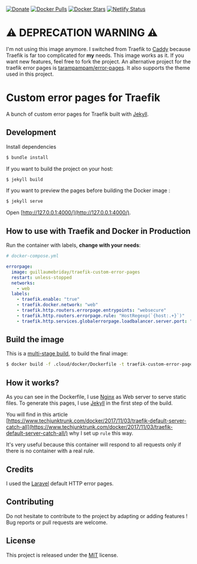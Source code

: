 [![Donate](https://img.shields.io/badge/Donate-PayPal-green.svg)](https://www.paypal.me/guillaumebriday)
[![Docker Pulls](https://img.shields.io/docker/pulls/guillaumebriday/traefik-custom-error-pages.svg)](https://hub.docker.com/r/guillaumebriday/traefik-custom-error-pages/)
[![Docker Stars](https://img.shields.io/docker/stars/guillaumebriday/traefik-custom-error-pages.svg)](https://hub.docker.com/r/guillaumebriday/traefik-custom-error-pages/)
[![Netlify Status](https://api.netlify.com/api/v1/badges/64de9cea-fa16-4f76-b5b8-a1abb5eb4e2f/deploy-status)](https://app.netlify.com/sites/traefik-custom-error-pages/deploys)

# ⚠️ DEPRECATION WARNING ⚠️

I'm not using this image anymore. I switched from Traefik to [Caddy](https://caddyserver.com) because Traefik is far too complicated for **my** needs. This image works as it. If you want new features, feel free to fork the project. An alternative project for the traefik error pages is [tarampampam/error-pages](https://github.com/tarampampam/error-pages). It also supports the theme used in this project.

# Custom error pages for Traefik

A bunch of custom error pages for Traefik built with [Jekyll](https://jekyllrb.com/).

## Development

Install dependencies

```bash
$ bundle install
```

If you want to build the project on your host:

```bash
$ jekyll build
```

If you want to preview the pages before building the Docker image :

```bash
$ jekyll serve
```

Open [http://127.0.0.1:4000/](http://127.0.0.1:4000/).

## How to use with Traefik and Docker in Production

Run the container with labels, **change with your needs**:

```yml
# docker-compose.yml

errorpage:
  image: guillaumebriday/traefik-custom-error-pages
  restart: unless-stopped
  networks:
    - web
  labels:
    - traefik.enable: "true"
    - traefik.docker.network: "web"
    - traefik.http.routers.errorpage.entrypoints: "websecure"
    - traefik.http.routers.errorpage.rule: "HostRegexp(`{host:.+}`)"
    - traefik.http.services.globalerrorpage.loadbalancer.server.port: "80"
```

## Build the image

This is a [multi-stage build](https://docs.docker.com/develop/develop-images/multistage-build/), to build the final image:

```bash
$ docker build -f .cloud/docker/Dockerfile -t traefik-custom-error-pages .
```

## How it works?

As you can see in the Dockerfile, I use [Nginx](https://www.nginx.com/) as Web server to serve static files. To generate this pages, I use [Jekyll](https://jekyllrb.com/) in the first step of the build.

You will find in this article [https://www.techjunktrunk.com/docker/2017/11/03/traefik-default-server-catch-all](https://www.techjunktrunk.com/docker/2017/11/03/traefik-default-server-catch-all/) why I set up `rule` this way.

It's very useful because this container will respond to all requests only if there is no container with a real rule.

## Credits

I used the [Laravel](https://laravel.com/) default HTTP error pages.

## Contributing

Do not hesitate to contribute to the project by adapting or adding features ! Bug reports or pull requests are welcome.

## License

This project is released under the [MIT](http://opensource.org/licenses/MIT) license.
